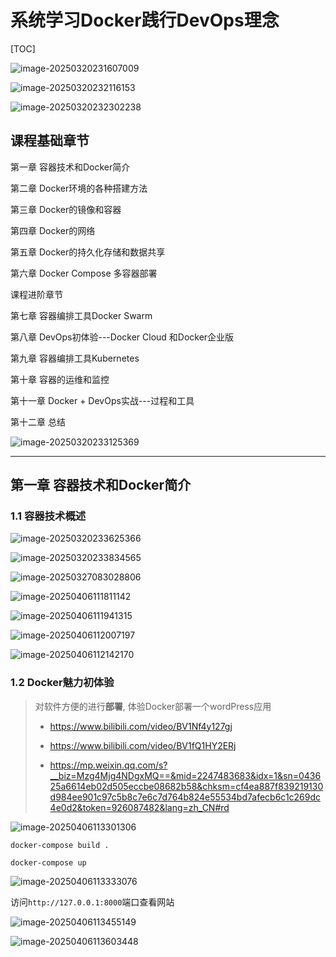 # 系统学习Docker践行DevOps理念

[TOC]

![image-20250320231607009](assets/image-20250320231607009.png)





![image-20250320232116153](assets/image-20250320232116153.png)



![image-20250320232302238](assets/image-20250320232302238.png)





## 课程基础章节

第一章 容器技术和Docker简介

第二章 Docker环境的各种搭建方法

第三章 Docker的镜像和容器

第四章 Docker的网络

第五章 Docker的持久化存储和数据共享

第六章 Docker Compose 多容器部署





课程进阶章节

第七章 容器编排工具Docker Swarm

第八章 DevOps初体验---Docker Cloud 和Docker企业版

第九章 容器编排工具Kubernetes

第十章 容器的运维和监控

第十一章 Docker + DevOps实战---过程和工具

第十二章 总结



![image-20250320233125369](assets/image-20250320233125369.png)



----



## 第一章 容器技术和Docker简介

### 1.1 容器技术概述

![image-20250320233625366](assets/image-20250320233625366.png)



![image-20250320233834565](assets/image-20250320233834565.png)



![image-20250327083028806](assets/image-20250327083028806.png)

![image-20250406111811142](../be-docker/assets/image-20250406111811142.png)



![image-20250406111941315](../be-docker/assets/image-20250406111941315.png)





![image-20250406112007197](../be-docker/assets/image-20250406112007197.png)



![image-20250406112142170](../be-docker/assets/image-20250406112142170.png)



### 1.2 Docker魅力初体验

> 对软件方便的进行**部署**, 体验Docker部署一个wordPress应用
>
> + https://www.bilibili.com/video/BV1Nf4y127gj
>
> + https://www.bilibili.com/video/BV1fQ1HY2ERj
>
> + https://mp.weixin.qq.com/s?__biz=Mzg4Mjg4NDgxMQ==&mid=2247483683&idx=1&sn=043625a6614eb02d505eccbe08682b58&chksm=cf4ea887f839219130d984ee901c97c5b8c7e6c7d764b824e55534bd7afecb6c1c269dc4e0d2&token=926087482&lang=zh_CN#rd

![image-20250406113301306](../be-docker/assets/image-20250406113301306.png)


`docker-compose build .`

`docker-compose up`

![image-20250406113333076](../be-docker/assets/image-20250406113333076.png)



访问`http://127.0.0.1:8000`端口查看网站

![image-20250406113455149](../be-docker/assets/image-20250406113455149.png)





![image-20250406113603448](../be-docker/assets/image-20250406113603448.png)
